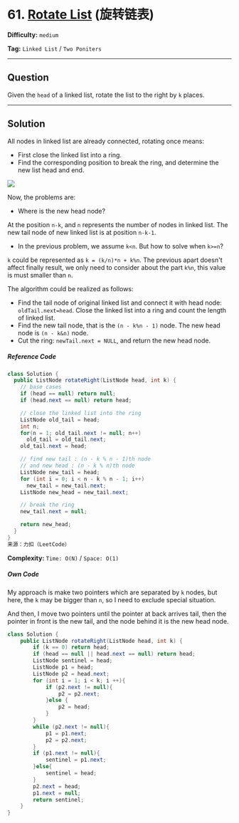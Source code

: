 # 61. [Rotate List][RL] (旋转链表)

[RL]: https://leetcode-cn.com/problems/rotate-list/

**Difficulty:** `medium`

**Tag:** `Linked List` / `Two Poniters`

------

## Question

Given the `head` of a linked list, rotate the list to the right by `k` places.

------

## Solution

All nodes in linked list are already connected, rotating once means:

- First close the linked list into a ring.
- Find the corresponding position to break the ring, and determine the new list head and end.

![](https://pic.leetcode-cn.com/e3371c6b03e3c8d3758dcf0b35a45d0a6b39c111373cf7b5bde53e14b6271a04-61.png)

Now, the problems are:

- Where is the new head node?

At the position `n-k`, and `n` represents the number of nodes in linked list. The new tail node of new linked list is at position `n-k-1`.

- In the previous problem, we assume `k<n`. But how to solve when `k>=n`?

`k` could be represented as `k = (k/n)*n + k%n`. The previous apart doesn't affect finally result, we only need to consider about the part `k%n`, this value is must smaller than `n`.

The algorithm could be realized as follows:

- Find the tail node of original linked list and connect it with head node: `oldTail.next=head`. Close the linked list into a ring and count the length of linked list.
- Find the new tail node, that is the `(n - k%n - 1)` node. The new head node is `(n - k&n)` node.
- Cut the ring: `newTail.next = NULL`, and return the new head node.

##### Reference Code

```java
class Solution {
  public ListNode rotateRight(ListNode head, int k) {
    // base cases
    if (head == null) return null;
    if (head.next == null) return head;

    // close the linked list into the ring
    ListNode old_tail = head;
    int n;
    for(n = 1; old_tail.next != null; n++)
      old_tail = old_tail.next;
    old_tail.next = head;

    // find new tail : (n - k % n - 1)th node
    // and new head : (n - k % n)th node
    ListNode new_tail = head;
    for (int i = 0; i < n - k % n - 1; i++)
      new_tail = new_tail.next;
    ListNode new_head = new_tail.next;

    // break the ring
    new_tail.next = null;

    return new_head;
  }
}
来源：力扣（LeetCode）
```

**Complexity:** `Time: O(N)` / `Space: O(1)`

##### Own Code

My approach is make two pointers which are separated by `k` nodes, but here, the `k` may be bigger than `n`, so I need to exclude special situation.

And then, I move two pointers until the pointer at back arrives tail, then the pointer in front is the new tail, and the node behind it is the new head node.

```java
class Solution {
    public ListNode rotateRight(ListNode head, int k) {
        if (k == 0) return head;
        if (head == null || head.next == null) return head;
        ListNode sentinel = head;
        ListNode p1 = head;
        ListNode p2 = head.next;
        for (int i = 1; i < k; i ++){
            if (p2.next != null){
                p2 = p2.next;
            }else {
                p2 = head;
            }
        }
        while (p2.next != null){
            p1 = p1.next;
            p2 = p2.next;
        }
        if (p1.next != null){
            sentinel = p1.next;
        }else{
            sentinel = head;
        }
        p2.next = head;
        p1.next = null;
        return sentinel;
    }
}
```

